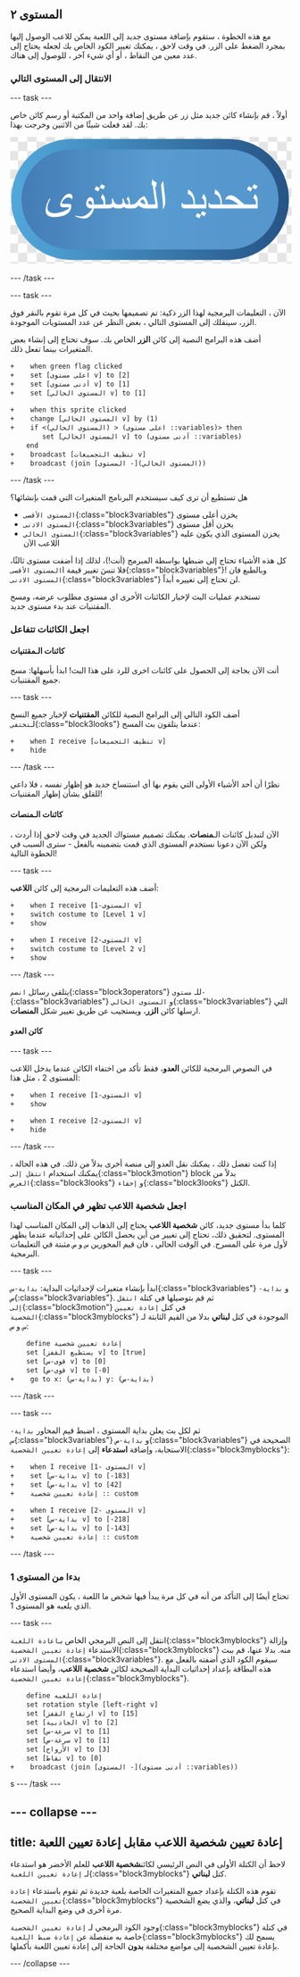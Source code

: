 ## المستوى ٢

مع هذه الخطوة ، ستقوم بإضافة مستوى جديد إلى اللعبة يمكن للاعب الوصول إليها بمجرد الضغط على الزر. في وقت لاحق ، يمكنك تغيير الكود الخاص بك لجعله يحتاج إلى عدد معين من النقاط ، أو أي شيء آخر ، للوصول إلى هناك.

### الانتقال إلى المستوى التالي

--- task ---

أولاً ، قم بإنشاء كائن جديد مثل زر عن طريق إضافة واحد من المكتبة أو رسم كائن خاص بك. لقد فعلت شيئًا من الاثنين وخرجت بهذا:

![كائن الزر لتبديل المستويات](images/levelButton.png)

--- /task ---

--- task ---

الآن ، التعليمات البرمجية لهذا الزر ذكية: تم تصميمها بحيث في كل مرة تقوم بالنقر فوق الزر، سينقلك إلى المستوى التالي ، بغض النظر عن عدد المستويات الموجودة.

أضف هذه البرامج النصية إلى كائن **الزر** الخاص بك. سوف تحتاج إلى إنشاء بعض المتغيرات بينما تفعل ذلك.

```blocks3
+    when green flag clicked
+    set [اعلى مستوى v] to [2]
+    set [أدنى مستوى v] to [1]
+    set [المستوى الحالي v] to [1]
```

```blocks3
+    when this sprite clicked
+    change [المستوى الحالي v] by (1)
+    if <(المستوى الحالي) > (اعلى مستوى ::variables)> then
        set [المستوى الحالي v] to (أدنى مستوى ::variables)
    end
+    broadcast [تنظيف التجميعات v]
+    broadcast (join [المستوى -](المستوى الحالي))
```

--- /task ---

هل تستطيع أن ترى كيف سيستخدم البرنامج المتغيرات التي قمت بإنشائها؟

+ `المستوى الأقصى`{:class="block3variables"} يخزن أعلى مستوى
+ `المستوى الادنى`{:class="block3variables"} يخزن أقل مستوى
+ `المستوى الحالي`{:class="block3variables"} يخزن المستوى الذي يكون عليه اللاعب الآن

كل هذه الأشياء تحتاج إلى ضبطها بواسطة المبرمج (أنت!)، لذلك إذا أضفت مستوى ثالثًا، فلا تنسَ تغيير قيمة ا`المستوى الأقصى`{:class="block3variables"}! وبالطبع فان `المستوى الادنى`{:class="block3variables"} لن تحتاج إلى تغييره أبداً.

تستخدم عمليات البث لإخبار الكائنات الأخرى اي مستوى مطلوب عرضه، ومسح المقتنيات عند بدء مستوى جديد.

### اجعل الكائنات تتفاعل

#### كائنات الـ**مقتنيات**

أنت الآن بحاجة إلى الحصول على كائنات اخرى للرد على هذا البث! ابدأ بأسهلها: مسح جميع المقتنيات.

--- task ---

أضف الكود التالي إلى البرامج النصية للكائن **المقتنيات** لإخبار جميع النسخ لـ`تختفي`{:class="block3looks"} عندما يتلقون بث المسح:

```blocks3
+    when I receive [تنظيف التجميعات v]
+    hide
```

--- /task ---

نظرًا أن أحد الأشياء الأولى التي يقوم بها أي استنساخ جديد هو إظهار نفسه ، فلا داعي للقلق بشأن إظهار المقتنيات!

#### كائنات الـ**منصات**

الآن لتبديل كائنات الـ**منصات**. يمكنك تصميم مستواك الجديد في وقت لاحق إذا أردت ، ولكن الآن دعونا نستخدم المستوى الذي قمت بتضمينه بالفعل - سترى السبب في الخطوة التالية!

--- task ---

أضف هذه التعليمات البرمجية إلى كائن **اللاعب**:

```blocks3
+    when I receive [المستوى-1 v]
+    switch costume to [Level 1 v]
+    show
```

```blocks3
+    when I receive [المستوى-2 v]
+    switch costume to [Level 2 v]
+    show
```

--- /task ---

يتلقى رسائل `انضم`{:class="block3operators"} للـ `مستوى-`{:class="block3variables"} و `المستوى الحالي`{:class="block3variables"} التي ارسلها كائن **الزر**، ويستجيب عن طريق تغيير شكل **المنصات**.

#### كائن **العدو**

--- task ---

في النصوص البرمجية للكائن **العدو**، فقط تأكد من اختفاء الكائن عندما يدخل اللاعب المستوى 2 ، مثل هذا:

```blocks3
+    when I receive [المستوى-1 v]
+    show
```

```blocks3
+    when I receive [المستوى-2 v]
+    hide
```

--- /task ---

إذا كنت تفضل ذلك ، يمكنك نقل العدو إلى منصة أخرى بدلاً من ذلك. في هذه الحالة ، يمكنك استخدام `انتقل إلى`{:class="block3motion"} block بدلاً من `العرض`{:class="block3looks"} و `إخفاء`{:class="block3looks"} الكتل.

### اجعل **شخصية اللاعب** تظهر في المكان المناسب

كلما بدأ مستوى جديد، كائن **شخصية اللاعب** يحتاج إلى الذهاب إلى المكان المناسب لهذا المستوى. لتحقيق ذلك، تحتاج إلى تغيير من أين يحصل الكائن على إحداثياته عندما يظهر لأول مرة على المسرح. في الوقت الحالي ، فان قيم المحورين `س` و `ص` مثبتة في التعليمات البرمجية.

--- task ---

ابدأ بإنشاء متغيرات لإحداثيات البداية: `بداية-س`{:class="block3variables"} و `بداية-ص`{:class="block3variables"}. ثم قم بتوصيلها في كتلة `انتقل إلى`{:class="block3motion"} في كتل `إعادة تعيين الشخصية`{:class="block3myblocks"} الموجودة في كتل **لبناتي** بدلا من القيم الثابتة لـ `س` و `ص`:

```blocks3
    define إعادة تعيين شخصية
    set [يستطيع القفز v] to [true]
    set [قوى-س v] to [0]
    set [قوى-ص v] to [-0]
+    go to x: (بداية-س) y: (بداية-ص)
```


--- /task ---

--- task ---

ثم لكل بث يعلن بداية المستوى ، اضبط قيم المحاور `بداية-س`{:class="block3variables"} و `بداية-ص`{:class="block3variables"} الصحيحة في الاستجابة، وإضافة **استدعاء** إلى `إعادة تعيين الشخصية`{:class="block3myblocks"}:

```blocks3
+    when I receive [المستوى -1 v]
+    set [بداية-س v] to [-183]
+    set [بداية-ص v] to [42]
+    إعادة تعيين شخصية :: custom
```

```blocks3
+    when I receive [المستوى -2 v]
+    set [بداية-س v] to [-218]
+    set [بداية-ص v] to [-143]
+    إعادة تعيين شخصية :: custom
```

--- /task ---

### بدءا من المستوى 1

تحتاج أيضًا إلى التأكد من أنه في كل مرة يبدأ فيها شخص ما اللعبة ، يكون المستوى الأول الذي يلعبه هو المستوى 1.

--- task ---

انتقل إلى النص البرمجي الخاص بـ`اعادة اللعبة`{:class="block3myblocks"} وإزالة الاستدعاء `إعادة تعيين الشخصية`{:class="block3myblocks"} منه. بدلا عنها، قم ببث `المستوى الادنى`{:class="block3variables"}. سيقوم الكود الذي أضفته بالفعل مع هذه البطاقة بإعداد إحداثيات البداية الصحيحة لكائن **شخصية اللاعب**، وأيضا استدعاء `إعادة تعيين الشخصية`{:class="block3myblocks"}.

```blocks3
    define إعادة اللعبه
    set rotation style [left-right v]
    set [ارتفاع القفز v] to [15]
    set [الجاذبية v] to [2]
    set [سرعة-س v] to [1]
    set [سرعة-ص v] to [1]
    set [الأرواح v] to [3]
    set [نقاط v] to [0]
+    broadcast (join [المستوى -](أدنى مستوى ::variables))
```
s
--- /task ---

--- collapse ---
---
title: إعادة تعيين شخصية اللاعب مقابل إعادة تعيين اللعبة
---

لاحظ أن الكتلة الأولى في النص الرئيسي لكائن**شخصية اللاعب** للعلم الأخضر هو استدعاء لـ `إعادة تعيين اللعبة`{:class="block3myblocks"} كتل **لبناتي**.

تقوم هذه الكتلة بإعداد جميع المتغيرات الخاصة بلعبة جديدة ثم تقوم باستدعاء `إعادة تعيين الشخصية`{:class="block3myblocks"} في كتل **لبناتي**، والذي يضع الشخصية مرة أخرى في وضع البداية الصحيح.

وجود الكود البرمجي لـ `إعادة تعيين الشخصية`{:class="block3myblocks"} في كتلة خاصة به منفصلة عن `إعادة ضبط اللعبة`{:class="block3myblocks"} يسمح لك بإعادة تعيين الشخصية إلى مواضع مختلفة **بدون** الحاجة إلى إعادة تعيين اللعبة بأكملها.

--- /collapse ---